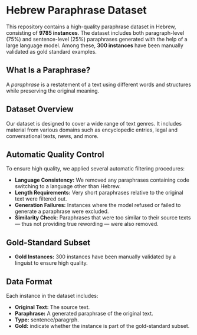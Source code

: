 # Hebrew Paraphrase Dataset

This repository contains a high-quality paraphrase dataset in Hebrew, consisting of **9785 instances**. The dataset includes both paragraph-level (75%) and sentence-level (25%) paraphrases generated with the help of a large language model. Among these, **300 instances** have been manually validated as gold standard examples.

## What Is a Paraphrase?

A *paraphrase* is a restatement of a text using different words and structures while preserving the original meaning. 

## Dataset Overview

Our dataset is designed to cover a wide range of text genres. It includes material from various domains such as encyclopedic entries, legal and conversational texts, news, and more.

## Automatic Quality Control

To ensure high quality, we applied several automatic filtering procedures:
- **Language Consistency:** We removed any paraphrases containing code switching to a language other than Hebrew.
- **Length Requirements:** Very short paraphrases relative to the original text were filtered out.
- **Generation Failures:** Instances where the model refused or failed to generate a paraphrase were excluded.
- **Similarity Check:** Paraphrases that were too similar to their source texts — thus not providing true rewording — were also removed.

## Gold-Standard Subset

- **Gold Instances:** 300 instances have been manually validated by a linguist to ensure high quality.

## Data Format

Each instance in the dataset includes:
- **Original Text:** The source text.
- **Paraphrase:** A generated paraphrase of the original text.
- **Type:** sentence/paragrph.
- **Gold:** indicate whether the instance is part of the gold-standard subset.
